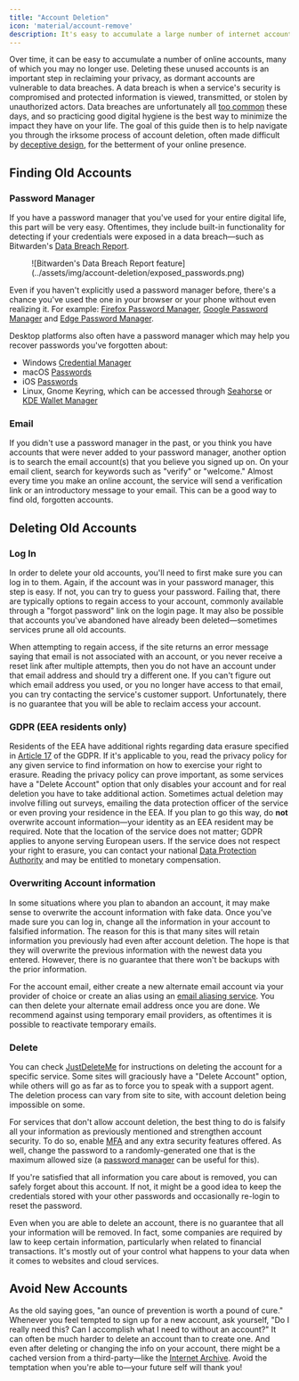```yaml
---
title: "Account Deletion"
icon: 'material/account-remove'
description: It's easy to accumulate a large number of internet accounts, here are some tips on how to prune your collection.
---
```

Over time, it can be easy to accumulate a number of online accounts, many of which you may no longer use. Deleting these unused accounts is an important step in reclaiming your privacy, as dormant accounts are vulnerable to data breaches. A data breach is when a service's security is compromised and protected information is viewed, transmitted, or stolen by unauthorized actors. Data breaches are unfortunately all [too common](https://haveibeenpwned.com/PwnedWebsites) these days, and so practicing good digital hygiene is the best way to minimize the impact they have on your life. The goal of this guide then is to help navigate you through the irksome process of account deletion, often made difficult by [deceptive design](https://deceptive.design), for the betterment of your online presence.

## Finding Old Accounts

### Password Manager

If you have a password manager that you've used for your entire digital life, this part will be very easy. Oftentimes, they include built-in functionality for detecting if your credentials were exposed in a data breach—such as Bitwarden's [Data Breach Report](https://bitwarden.com/blog/have-you-been-pwned).

<figure markdown>
  ![Bitwarden's Data Breach Report feature](../assets/img/account-deletion/exposed_passwords.png)
</figure>

Even if you haven't explicitly used a password manager before, there's a chance you've used the one in your browser or your phone without even realizing it. For example: [Firefox Password Manager](https://support.mozilla.org/kb/password-manager-remember-delete-edit-logins), [Google Password Manager](https://passwords.google.com/intro)
and [Edge Password Manager](https://support.microsoft.com/microsoft-edge/save-or-forget-passwords-in-microsoft-edge-b4beecb0-f2a8-1ca0-f26f-9ec247a3f336).

Desktop platforms also often have a password manager which may help you recover passwords you've forgotten about:

- Windows [Credential Manager](https://support.microsoft.com/windows/accessing-credential-manager-1b5c916a-6a16-889f-8581-fc16e8165ac0)
- macOS [Passwords](https://support.apple.com/HT211145)
- iOS [Passwords](https://support.apple.com/HT211146)
- Linux, Gnome Keyring, which can be accessed through [Seahorse](https://wiki.gnome.org/Apps/Seahorse) or [KDE Wallet Manager](https://userbase.kde.org/KDE_Wallet_Manager)

### Email

If you didn't use a password manager in the past, or you think you have accounts that were never added to your password manager, another option is to search the email account(s) that you believe you signed up on. On your email client, search for keywords such as "verify" or "welcome." Almost every time you make an online account, the service will send a verification link or an introductory message to your email. This can be a good way to find old, forgotten accounts.

## Deleting Old Accounts

### Log In

In order to delete your old accounts, you'll need to first make sure you can log in to them. Again, if the account was in your password manager, this step is easy. If not, you can try to guess your password. Failing that, there are typically options to regain access to your account, commonly available through a "forgot password" link on the login page. It may also be possible that accounts you've abandoned have already been deleted—sometimes services prune all old accounts.

When attempting to regain access, if the site returns an error message saying that email is not associated with an account, or you never receive a reset link after multiple attempts, then you do not have an account under that email address and should try a different one. If you can't figure out which email address you used, or you no longer have access to that email, you can try contacting the service's customer support. Unfortunately, there is no guarantee that you will be able to reclaim access your account.

### GDPR (EEA residents only)

Residents of the EEA have additional rights regarding data erasure specified in [Article 17](https://gdpr-info.eu/art-17-gdpr) of the GDPR. If it's applicable to you, read the privacy policy for any given service to find information on how to exercise your right to erasure. Reading the privacy policy can prove important, as some services have a "Delete Account" option that only disables your account and for real deletion you have to take additional action. Sometimes actual deletion may involve filling out surveys, emailing the data protection officer of the service or even proving your residence in the EEA. If you plan to go this way, do **not** overwrite account information—your identity as an EEA resident may be required. Note that the location of the service does not matter; GDPR applies to anyone serving European users. If the service does not respect your right to erasure, you can contact your national [Data Protection Authority](https://ec.europa.eu/info/law/law-topic/data-protection/reform/rights-citizens/redress/what-should-i-do-if-i-think-my-personal-data-protection-rights-havent-been-respected_en) and may be entitled to monetary compensation.

### Overwriting Account information

In some situations where you plan to abandon an account, it may make sense to overwrite the account information with fake data. Once you've made sure you can log in, change all the information in your account to falsified information. The reason for this is that many sites will retain information you previously had even after account deletion. The hope is that they will overwrite the previous information with the newest data you entered. However, there is no guarantee that there won't be backups with the prior information.

For the account email, either create a new alternate email account via your provider of choice or create an alias using an [email aliasing service](../email-aliasing.md). You can then delete your alternate email address once you are done. We recommend against using temporary email providers, as oftentimes it is possible to reactivate temporary emails.

### Delete

You can check [JustDeleteMe](https://justdeleteme.xyz) for instructions on deleting the account for a specific service. Some sites will graciously have a "Delete Account" option, while others will go as far as to force you to speak with a support agent. The deletion process can vary from site to site, with account deletion being impossible on some.

For services that don't allow account deletion, the best thing to do is falsify all your information as previously mentioned and strengthen account security. To do so, enable [MFA](multi-factor-authentication.md) and any extra security features offered. As well, change the password to a randomly-generated one that is the maximum allowed size (a [password manager](../essentials/passwords.md) can be useful for this).

If you're satisfied that all information you care about is removed, you can safely forget about this account. If not, it might be a good idea to keep the credentials stored with your other passwords and occasionally re-login to reset the password.

Even when you are able to delete an account, there is no guarantee that all your information will be removed. In fact, some companies are required by law to keep certain information, particularly when related to financial transactions. It's mostly out of your control what happens to your data when it comes to websites and cloud services.

## Avoid New Accounts

As the old saying goes, "an ounce of prevention is worth a pound of cure." Whenever you feel tempted to sign up for a new account, ask yourself, "Do I really need this? Can I accomplish what I need to without an account?" It can often be much harder to delete an account than to create one. And even after deleting or changing the info on your account, there might be a cached version from a third-party—like the [Internet Archive](https://archive.org). Avoid the temptation when you're able to—your future self will thank you!
